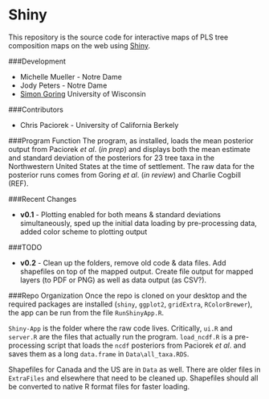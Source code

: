 Shiny
=====

This repository is the source code for interactive maps of PLS tree composition maps on the web using [Shiny](http://shiny.rstudio.com/).

###Development
+  Michelle Mueller - Notre Dame
+ Jody Peters - Notre Dame
+ [Simon Goring](http://github.com/SimonGoring) University of Wisconsin

###Contributors
+ Chris Paciorek - University of California Berkely

###Program Function
The program, as installed, loads the mean posterior output from Paciorek *et al*. (*in prep*) and displays both the mean estimate and standard deviation of the posteriors for 23 tree taxa in the Northwestern United States at the time of settlement.  The raw data for the posterior runs comes from Goring *et al*. (*in review*) and Charlie Cogbill (REF).

###Recent Changes
+ **v0.1** - Plotting enabled for both means & standard deviations simultaneously, sped up the initial data loading by pre-processing data, added color scheme to plotting output

###TODO
+ **v0.2** - Clean up the folders, remove old code & data files.  Add shapefiles on top of the mapped output. Create file output for mapped layers (to PDF or PNG) as well as data output (as CSV?).

###Repo Organization
Once the repo is cloned on your desktop and the required packages are installed (`shiny`, `ggplot2`, `gridExtra`, `RColorBrewer`), the app can be run from the file `RunShinyApp.R`.

`Shiny-App` is the folder where the raw code lives.  Critically, `ui.R` and `server.R` are the files that actually run the program.  `load_ncdf.R` is a pre-processing script that loads the `ncdf` posteriors from Paciorek *et al*. and saves them as a long `data.frame` in `Data\all_taxa.RDS`.

Shapefiles for Canada and the US are in `Data` as well.  There are older files in `ExtraFiles` and elsewhere that need to be cleaned up.  Shapefiles should all be converted to native R format files for faster loading.